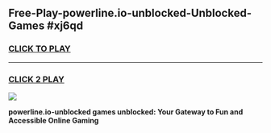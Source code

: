 
## Free-Play-powerline.io-unblocked-Unblocked-Games #xj6qd
<h3>
<a href="https://news.freeplayer.one?title=powerline.io-unblocked&ref=8M">CLICK TO PLAY</a></h3>
<hr>

<h3>
<a href="https://news.freeplayer.one?title=powerline.io-unblocked&ref=8M">CLICK 2 PLAY</a>
  
</h3>

<a href="https://news.freeplayer.one?title=powerline.io-unblocked&ref=8M"><img src="https://clearcache.store/games.png"></a>


**powerline.io-unblocked games unblocked: Your Gateway to Fun and Accessible Online Gaming**
